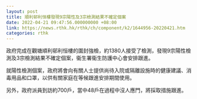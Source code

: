 ```yaml
---
layout: post
title: 順利邨利恒樓發現9宗陽性及3宗檢測結果不確定個案
date: 2022-04-21 09:47:56.000000000 +08:00
link: https://news.rthk.hk/rthk/ch/component/k2/1644956-20220421.htm
categories: rthk
---
```


政府完成在觀塘順利邨利恒樓的圍封強檢，約1380人接受了檢測，發現9宗陽性檢測及3宗檢測結果不確定個案，衞生署衞生防護中心會安排跟進。

就陽性檢測個案，政府將會向有關人士提供尚待入院或隔離設施時的健康建議、消毒用品和口罩，以供有關家庭在等候跟進安排期間使用。

另外，政府派員到訪約700戶，當中48戶在過程中沒人應門，將採取措施跟進。

